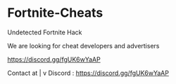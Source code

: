 # Fortnite-Cheats
Undetected Fortnite Hack

We are looking for cheat developers and advertisers


https://discord.gg/fgUK6wYaAP

Contact at |
           v
Discord : https://discord.gg/fgUK6wYaAP
